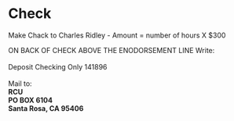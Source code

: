 # Check<br>
Make Chack to Charles Ridley - Amount = number of hours X $300

ON BACK OF CHECK ABOVE THE ENODORSEMENT LINE Write:<br><br>Deposit Checking Only 141896
<br><br>Mail to: <b><br>RCU<br>PO BOX 6104<br>Santa Rosa, CA 95406

